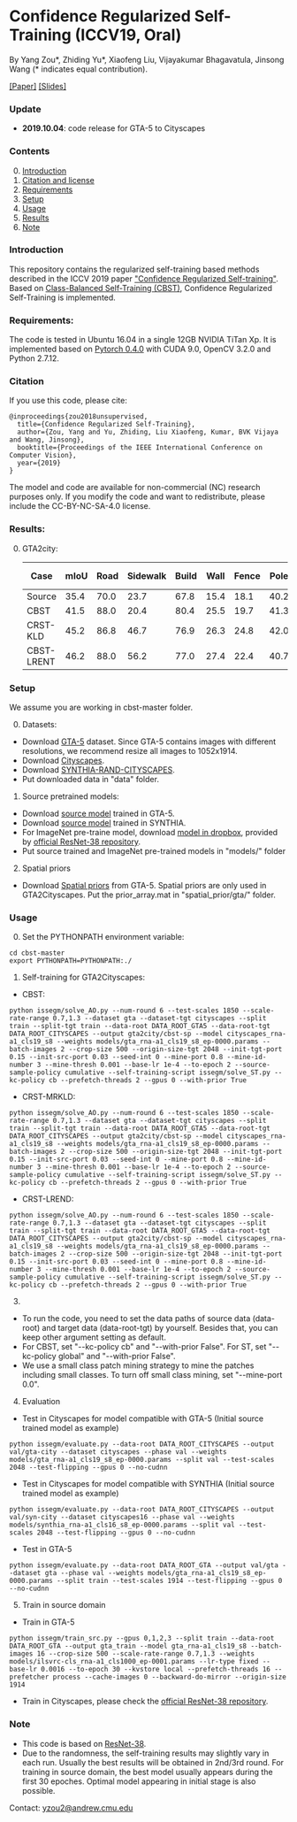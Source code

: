 # Confidence Regularized Self-Training (ICCV19, Oral) 

By Yang Zou*, Zhiding Yu*, Xiaofeng Liu, Vijayakumar Bhagavatula, Jinsong Wang (* indicates equal contribution).

[[Paper]](https://arxiv.org/abs/1908.09822) [[Slides]](https://yzou2.github.io/pdf/CRST_slides.pdf)

### Update
- **2019.10.04**: code release for GTA-5 to Cityscapes

### Contents
0. [Introduction](#introduction)
0. [Citation and license](#citation)
0. [Requirements](#requirements)
0. [Setup](#models)
0. [Usage](#usage)
0. [Results](#results)
0. [Note](#note)

### Introduction
This repository contains the regularized self-training based methods described in the ICCV 2019 paper ["Confidence Regularized Self-training"](https://arxiv.org/abs/1908.09822). Based on [Class-Balanced Self-Training (CBST)](https://arxiv.org/pdf/1810.07911.pdf), Confidence Regularized Self-Training is implemented.

### Requirements:
The code is tested in Ubuntu 16.04 in a single 12GB NVIDIA TiTan Xp. It is implemented based on [Pytorch 0.4.0](https://pytorch.org/) with CUDA 9.0, OpenCV 3.2.0 and Python 2.7.12.

### Citation
If you use this code, please cite:

	@inproceedings{zou2018unsupervised,
	  title={Confidence Regularized Self-Training},
	  author={Zou, Yang and Yu, Zhiding, Liu Xiaofeng, Kumar, BVK Vijaya and Wang, Jinsong},
	  booktitle={Proceedings of the IEEE International Conference on Computer Vision},
	  year={2019}
	}

The model and code are available for non-commercial (NC) research purposes only. If you modify the code and want to redistribute, please include the CC-BY-NC-SA-4.0 license.

### Results:
0. GTA2city:

	Case|mIoU|Road|Sidewalk|Build|Wall|Fence|Pole|Traffic Light|Traffic Sign|Veg.|Terrain|Sky|Person|Rider|Car|Truck|Bus|Train|Motor|Bike
	---|---|---|---|---|---|---|---|---|---|---|---|---|---|---|---|---|---|---|---|---
	Source|35.4|70.0|23.7|67.8|15.4|18.1|40.2|41.9|25.3|78.8|11.7|31.4|62.9|29.8|60.1|21.5|26.8|7.7|28.1|12.0
	CBST|41.5|88.0|20.4|80.4|25.5|19.7|41.3|42.6|20.2|86.0|3.5|64.6|65.4|25.4|83.3|31.7|44.3|0.6|13.4|3.7
	CRST-KLD|45.2|86.8|46.7|76.9|26.3|24.8|42.0|46.0|38.6|80.7|15.7|48.0|57.3|27.9|78.2|24.5|49.6|17.7|25.5|45.1
	CBST-LRENT|46.2|88.0|56.2|77.0|27.4|22.4|40.7|47.3|40.9|82.4|21.6|60.3|50.2|20.4|83.8|35.0|51.0|15.2|20.6|37.0


### Setup
We assume you are working in cbst-master folder.

0. Datasets:
- Download [GTA-5](https://download.visinf.tu-darmstadt.de/data/from_games/) dataset. Since GTA-5 contains images with different resolutions, we recommend resize all images to 1052x1914. 
- Download [Cityscapes](https://www.cityscapes-dataset.com/).
- Download [SYNTHIA-RAND-CITYSCAPES](http://synthia-dataset.net/download/808/).
- Put downloaded data in "data" folder.
1. Source pretrained models:
- Download [source model](https://www.dropbox.com/s/idnnk398hf6u3x9/gta_rna-a1_cls19_s8_ep-0000.params?dl=0) trained in GTA-5.
- Download [source model](https://www.dropbox.com/s/l6oxhxhovn2l38p/synthia_rna-a1_cls16_s8_ep-0000.params?dl=0) trained in SYNTHIA.
- For ImageNet pre-traine model, download [model in dropbox](https://www.dropbox.com/s/n2eewzy7bn7lhk0/ilsvrc-cls_rna-a1_cls1000_ep-0001.params?dl=0), provided by [official ResNet-38 repository](https://github.com/itijyou/ademxapp).
- Put source trained and ImageNet pre-trained models in "models/" folder
2. Spatial priors 
- Download [Spatial priors](https://www.dropbox.com/s/o6xac8r3z30huxs/prior_array.mat?dl=0) from GTA-5. Spatial priors are only used in GTA2Cityscapes. Put the prior_array.mat in "spatial_prior/gta/" folder.

### Usage
0. Set the PYTHONPATH environment variable:
~~~~
cd cbst-master
export PYTHONPATH=PYTHONPATH:./
~~~~
1. Self-training for GTA2Cityscapes:
- CBST:
~~~~
python issegm/solve_AO.py --num-round 6 --test-scales 1850 --scale-rate-range 0.7,1.3 --dataset gta --dataset-tgt cityscapes --split train --split-tgt train --data-root DATA_ROOT_GTA5 --data-root-tgt DATA_ROOT_CITYSCAPES --output gta2city/cbst-sp --model cityscapes_rna-a1_cls19_s8 --weights models/gta_rna-a1_cls19_s8_ep-0000.params --batch-images 2 --crop-size 500 --origin-size-tgt 2048 --init-tgt-port 0.15 --init-src-port 0.03 --seed-int 0 --mine-port 0.8 --mine-id-number 3 --mine-thresh 0.001 --base-lr 1e-4 --to-epoch 2 --source-sample-policy cumulative --self-training-script issegm/solve_ST.py --kc-policy cb --prefetch-threads 2 --gpus 0 --with-prior True
~~~~
- CRST-MRKLD:
~~~~
python issegm/solve_AO.py --num-round 6 --test-scales 1850 --scale-rate-range 0.7,1.3 --dataset gta --dataset-tgt cityscapes --split train --split-tgt train --data-root DATA_ROOT_GTA5 --data-root-tgt DATA_ROOT_CITYSCAPES --output gta2city/cbst-sp --model cityscapes_rna-a1_cls19_s8 --weights models/gta_rna-a1_cls19_s8_ep-0000.params --batch-images 2 --crop-size 500 --origin-size-tgt 2048 --init-tgt-port 0.15 --init-src-port 0.03 --seed-int 0 --mine-port 0.8 --mine-id-number 3 --mine-thresh 0.001 --base-lr 1e-4 --to-epoch 2 --source-sample-policy cumulative --self-training-script issegm/solve_ST.py --kc-policy cb --prefetch-threads 2 --gpus 0 --with-prior True
~~~~
- CRST-LREND:
~~~~
python issegm/solve_AO.py --num-round 6 --test-scales 1850 --scale-rate-range 0.7,1.3 --dataset gta --dataset-tgt cityscapes --split train --split-tgt train --data-root DATA_ROOT_GTA5 --data-root-tgt DATA_ROOT_CITYSCAPES --output gta2city/cbst-sp --model cityscapes_rna-a1_cls19_s8 --weights models/gta_rna-a1_cls19_s8_ep-0000.params --batch-images 2 --crop-size 500 --origin-size-tgt 2048 --init-tgt-port 0.15 --init-src-port 0.03 --seed-int 0 --mine-port 0.8 --mine-id-number 3 --mine-thresh 0.001 --base-lr 1e-4 --to-epoch 2 --source-sample-policy cumulative --self-training-script issegm/solve_ST.py --kc-policy cb --prefetch-threads 2 --gpus 0 --with-prior True
~~~~
3. 
- To run the code, you need to set the data paths of source data (data-root) and target data (data-root-tgt) by yourself. Besides that, you can keep other argument setting as default.
- For CBST, set "--kc-policy cb" and "--with-prior False". For ST, set "--kc-policy global" and "--with-prior False".
- We use a small class patch mining strategy to mine the patches including small classes. To turn off small class mining, set "--mine-port 0.0".
4. Evaluation
- Test in Cityscapes for model compatible with GTA-5 (Initial source trained model as example)
~~~~
python issegm/evaluate.py --data-root DATA_ROOT_CITYSCAPES --output val/gta-city --dataset cityscapes --phase val --weights models/gta_rna-a1_cls19_s8_ep-0000.params --split val --test-scales 2048 --test-flipping --gpus 0 --no-cudnn
~~~~
- Test in Cityscapes for model compatible with SYNTHIA (Initial source trained model as example)
~~~~
python issegm/evaluate.py --data-root DATA_ROOT_CITYSCAPES --output val/syn-city --dataset cityscapes16 --phase val --weights models/synthia_rna-a1_cls16_s8_ep-0000.params --split val --test-scales 2048 --test-flipping --gpus 0 --no-cudnn
~~~~
- Test in GTA-5
~~~~
python issegm/evaluate.py --data-root DATA_ROOT_GTA --output val/gta --dataset gta --phase val --weights models/gta_rna-a1_cls19_s8_ep-0000.params --split train --test-scales 1914 --test-flipping --gpus 0 --no-cudnn
~~~~
5. Train in source domain
- Train in GTA-5
~~~~
python issegm/train_src.py --gpus 0,1,2,3 --split train --data-root DATA_ROOT_GTA --output gta_train --model gta_rna-a1_cls19_s8 --batch-images 16 --crop-size 500 --scale-rate-range 0.7,1.3 --weights models/ilsvrc-cls_rna-a1_cls1000_ep-0001.params --lr-type fixed --base-lr 0.0016 --to-epoch 30 --kvstore local --prefetch-threads 16 --prefetcher process --cache-images 0 --backward-do-mirror --origin-size 1914
~~~~
- Train in Cityscapes, please check the [official ResNet-38 repository](https://github.com/itijyou/ademxapp).

### Note
- This code is based on [ResNet-38](https://github.com/itijyou/ademxapp).
- Due to the randomness, the self-training results may slightly vary in each run. Usually the best results will be obtained in 2nd/3rd round. For training in source domain, the best model usually appears during the first 30 epoches. Optimal model appearing in initial stage is also possible.

Contact: yzou2@andrew.cmu.edu
